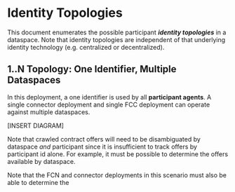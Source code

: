 # Identity Topologies

This document enumerates the possible participant *__identity topologies__* in a dataspace. Note that identity topologies are independent of that underlying identity technology (e.g. centralized or decentralized).

## 1..N Topology: One Identifier, Multiple Dataspaces

In this deployment, a one identifier is used by all __participant agents__. A single connector deployment and single FCC deployment can operate against multiple dataspaces.

[INSERT DIAGRAM]

Note that crawled contract offers will need to be disambiguated by dataspace _and_ participant since it is insufficient to track offers by participant id alone. For example, it must be possible to determine the offers available by dataspace. 

Note that the FCN and connector deployments in this scenario must also be able to determine the 